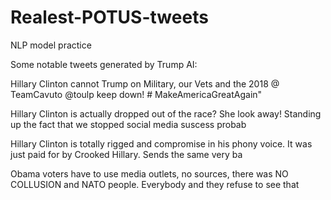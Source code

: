 # Realest-POTUS-tweets
NLP model practice

Some notable tweets generated by Trump AI:

Hillary Clinton cannot Trump on Military, our Vets and the 2018 @ TeamCavuto @toulp keep down! # MakeAmericaGreatAgain"

Hillary Clinton is actually dropped out of the race? She look away! Standing up the fact that we stopped social media suscess probab

Hillary Clinton is totally rigged and compromise in his phony voice. It was just paid for by Crooked Hillary. Sends the same very ba

Obama voters have to use media outlets, no sources, there was NO COLLUSION and NATO people. Everybody and they refuse to see that 

